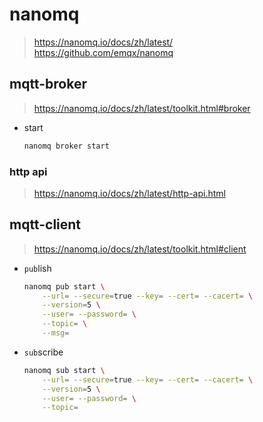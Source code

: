 # nanomq

> https://nanomq.io/docs/zh/latest/ <br/>
https://github.com/emqx/nanomq

## mqtt-broker

> https://nanomq.io/docs/zh/latest/toolkit.html#broker

- start

    ```bash
    nanomq broker start
    ```

### http api

> https://nanomq.io/docs/zh/latest/http-api.html

## mqtt-client

> https://nanomq.io/docs/zh/latest/toolkit.html#client

- `pub`lish

    ```bash
    nanomq pub start \
        --url= --secure=true --key= --cert= --cacert= \
        --version=5 \
        --user= --password= \
        --topic= \
        --msg=
    ```

- `sub`scribe

    ```bash
    nanomq sub start \
        --url= --secure=true --key= --cert= --cacert= \
        --version=5 \
        --user= --password= \
        --topic=
    ```
